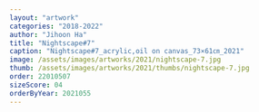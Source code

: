 ```yaml
---
layout: "artwork"
categories: "2018-2022"
author: "Jihoon Ha"
title: "Nightscape#7"
caption: "Nightscape#7_acrylic,oil on canvas_73×61㎝_2021"
image: /assets/images/artworks/2021/nightscape-7.jpg
thumb: /assets/images/artworks/2021/thumbs/nightscape-7.jpg
order: 22010507
sizeScore: 04
orderByYear: 2021055
---
```

